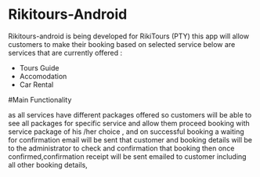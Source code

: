 # Rikitours-Android
Rikitours-android is being developed for RikiTours (PTY)
this app will allow customers to make their booking based on selected service
below are services that are currently offered :

 -	Tours Guide
 -	Accomodation
 -	Car Rental

 #Main Functionality 

as all services have different packages offered so customers will be able to see all packages for specific service and allow them proceed booking with service package of his /her choice , and on successful booking a waiting for confirmation email will be sent that customer and booking details will be to the administrator to check and confirmation that booking then once confirmed,confirmation receipt will be sent emailed to customer including all other booking details,
  
